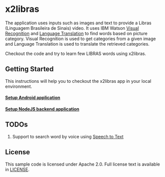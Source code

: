 # x2libras


The application uses inputs such as images and text to provide a  Libras (Linguagem Brasileira de Sinais) video. It uses IBM Watson [Visual Recognition][vr_docs] and [Language Translation][lt_docs] to find words based on picture category. Visual Recognition is used to get categories from a given image and Language Translation is used to translate the retrieved categories.

Checkout the code and try to learn few LIBRAS words using x2libras.


## Getting Started

This instructions will help you to checkout the x2libras app in your local environment.

#### [Setup Android application][android_readme]
#### [Setup NodeJS backend application][backend_readme]


## TODOs
1. Support to search word by voice using [Speech to Text][st_docs]



## License

  This sample code is licensed under Apache 2.0. Full license text is available in [LICENSE](LICENSE).

[bluemix]: https://console.ng.bluemix.net/
[node]: http://nodejs.org/download
[repo]: git@github.com:osnircunha/x2libras.git
[vr_docs]: http://www.ibm.com/smarterplanet/us/en/ibmwatson/developercloud/visual-recognition.html
[lt_docs]: http://www.ibm.com/smarterplanet/us/en/ibmwatson/developercloud/language-translation.html
[st_docs]: http://www.ibm.com/smarterplanet/us/en/ibmwatson/developercloud/speech-to-text.html
[backend_readme]: https://github.com/osnircunha/x2libras/blob/master/nodejs_backend/README.md
[android_readme]: https://github.com/osnircunha/x2libras/blob/master/android/README.md
